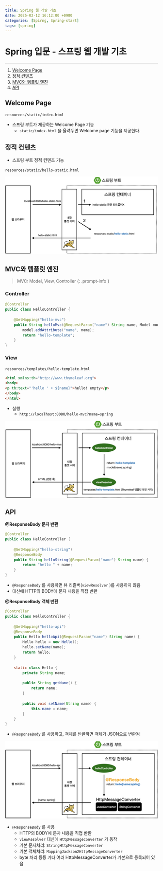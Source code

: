 ```yaml
---
title: Spring 웹 개발 기초
date: 2025-02-12 16:12:00 +0900
categories: [Spirng, Spring-start]
tags: [spring]
---
```


# Spring 입문 - 스프링 웹 개발 기초
---
1. [Welcome Page](#welcome-page)
2. [정적 컨텐츠](#정적-컨텐츠)
3. [MVC와 템플릿 엔진](#mvc와-템플릿-엔진)
4. [API](#api)

## Welcome Page
`resources/static/index.html`
- 스프링 부트가 제공하는 Welcome Page 기능
    - `static/index.html` 을 올려두면 Welcome page 기능을 제공한다.

## 정적 컨텐츠
- 스프링 부트 정적 컨텐츠 기능

`resources/static/hello-static.html`

![](/assets/img/posts/spring-start-1-1.png)

## MVC와 템플릿 엔진

> MVC: Model, View, Controller
{: .prompt-info }

### Controller
```java
@Controller
public class HelloController {

	@GetMapping("hello-mvc")
	public String helloMvc(@RequestParam("name") String name, Model model) {
		model.addAttribute("name", name);
		return "hello-template";
	}
}
```
### View
`resources/templates/hello-template.html`
```html
<html xmlns:th="http://www.thymeleaf.org">
<body>
<p th:text="'hello ' + ${name}">hello! empty</p>
</body>
</html>
```
- 실행 
  - `http://localhost:8080/hello-mvc?name=spring`

![](/assets/img/posts/spring-start-1-2.png)

## API
**@ResponseBody 문자 반환**
```java
@Controller
public class HelloController {
   
    @GetMapping("hello-string")
    @ResponseBody
    public String helloString(@RequestParam("name") String name) {
        return "hello " + name;
    }
}
```
- `@ResponseBody` 를 사용하면 뷰 리졸버(`viewResolver` )를 사용하지 않음
- 대신에 HTTP의 BODY에 문자 내용을 직접 반환

**@ResponseBody 객체 반환**
```java
@Controller
public class HelloController {
    
    @GetMapping("hello-api")
    @ResponseBody
    public Hello helloApi(@RequestParam("name") String name) {
        Hello hello = new Hello();
        hello.setName(name);
        return hello;
    }

    static class Hello {
        private String name;

        public String getName() {
            return name;
        }

        public void setName(String name) {
            this.name = name;
        }
    }
}
```
- `@ResponseBody` 를 사용하고, 객체를 반환하면 객체가 JSON으로 변환됨

![](/assets/img/posts/spring-start-1-3.png)
- `@ResponseBody` 를 사용
  - HTTP의 BODY에 문자 내용을 직접 반환
  - `viewResolver` 대신에 `HttpMessageConverter` 가 동작
  - 기본 문자처리: `StringHttpMessageConverter`
  - 기본 객체처리: `MappingJackson2HttpMessageConverter`
  - byte 처리 등등 기타 여러 HttpMessageConverter가 기본으로 등록되어 있음